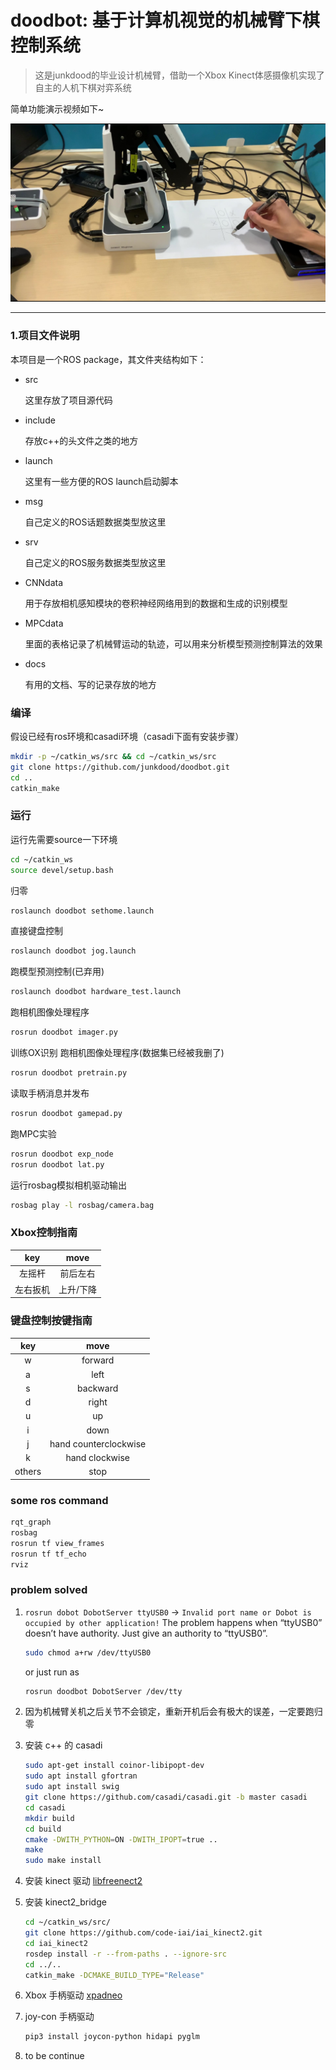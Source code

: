 # doodbot: 基于计算机视觉的机械臂下棋控制系统
> 这是junkdood的毕业设计机械臂，借助一个Xbox Kinect体感摄像机实现了自主的人机下棋对弈系统

简单功能演示视频如下~

<a href="docs/record/assets/miniplay.mp4" title="演示视频"><img src="docs/record/assets/real_Play.jpg" alt="演示视频"  style="zoom:50%;" /></a>

---

### 1.项目文件说明 

本项目是一个ROS package，其文件夹结构如下：

- src

  这里存放了项目源代码

- include
  
  存放c++的头文件之类的地方

- launch

  这里有一些方便的ROS launch启动脚本

- msg

  自己定义的ROS话题数据类型放这里

- srv

  自己定义的ROS服务数据类型放这里

- CNNdata

  用于存放相机感知模块的卷积神经网络用到的数据和生成的识别模型

- MPCdata

  里面的表格记录了机械臂运动的轨迹，可以用来分析模型预测控制算法的效果

- docs

  有用的文档、写的记录存放的地方



### 编译
假设已经有ros环境和casadi环境（casadi下面有安装步骤）
```sh
mkdir -p ~/catkin_ws/src && cd ~/catkin_ws/src
git clone https://github.com/junkdood/doodbot.git
cd ..
catkin_make
```

### 运行
运行先需要source一下环境
```sh
cd ~/catkin_ws
source devel/setup.bash
```

归零
```sh
roslaunch doodbot sethome.launch
```

直接键盘控制
```sh
roslaunch doodbot jog.launch
```

跑模型预测控制(已弃用)
```sh
roslaunch doodbot hardware_test.launch
```

跑相机图像处理程序
```sh
rosrun doodbot imager.py
```

训练OX识别
跑相机图像处理程序(数据集已经被我删了)
```sh
rosrun doodbot pretrain.py
```

读取手柄消息并发布
```sh
rosrun doodbot gamepad.py
```

跑MPC实验
```sh
rosrun doodbot exp_node
rosrun doodbot lat.py
```

运行rosbag模拟相机驱动输出
```sh
rosbag play -l rosbag/camera.bag
```

### Xbox控制指南

| key | move |
| :---: | :----: |
|左摇杆|前后左右|
|左右扳机|上升/下降|

### 键盘控制按键指南

| key | move |
| :---: | :----: |
|w|forward|
|a|left|
|s|backward|
|d|right|
|u|up|
|i|down|
|j|hand counterclockwise|
|k|hand clockwise|
|others|stop|


### some ros command

```sh
rqt_graph
rosbag
rosrun tf view_frames
rosrun tf tf_echo
rviz
```

### problem solved

1. `rosrun dobot DobotServer ttyUSB0` -> `Invalid port name or Dobot is occupied by other application!`
   The problem happens when “ttyUSB0” doesn’t have authority.
   Just give an authority to “ttyUSB0”.
   ```sh
   sudo chmod a+rw /dev/ttyUSB0
   ```
   or just run as
   ```sh
   rosrun doodbot DobotServer /dev/tty
   ```

2. 因为机械臂关机之后关节不会锁定，重新开机后会有极大的误差，一定要跑归零


3. 安装 c++ 的 casadi
   ```sh
   sudo apt-get install coinor-libipopt-dev
   sudo apt install gfortran
   sudo apt install swig
   git clone https://github.com/casadi/casadi.git -b master casadi 
   cd casadi
   mkdir build
   cd build
   cmake -DWITH_PYTHON=ON -DWITH_IPOPT=true ..
   make
   sudo make install
   ```

4. 安装 kinect 驱动
   [libfreenect2](https://github.com/OpenKinect/libfreenect2)

5. 安装 kinect2_bridge
   ```sh
   cd ~/catkin_ws/src/
   git clone https://github.com/code-iai/iai_kinect2.git
   cd iai_kinect2
   rosdep install -r --from-paths . --ignore-src
   cd ../..
   catkin_make -DCMAKE_BUILD_TYPE="Release"
   ```

6. Xbox 手柄驱动
   [xpadneo](https://github.com/atar-axis/xpadneo)

7. joy-con 手柄驱动
   ```sh
   pip3 install joycon-python hidapi pyglm
   ```

8. to be continue